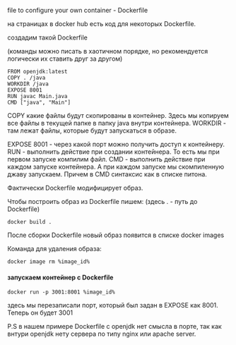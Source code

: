 file to configure your own container - Dockerfile

на страницах в docker hub есть код для некоторых Dockerfile.

создадим такой Dockerfile

(команды можно писать в хаотичном порядке, но рекомендуется логически их ставить друг за другом)
```
FROM openjdk:latest
COPY . /java
WORKDIR /java
EXPOSE 8001
RUN javac Main.java
CMD ["java", "Main"]
```

COPY какие файлы будут скопированы в контейнер. Здесь мы копируем все файлы в текущей папке в папку java внутри контейнера. 
WORKDIR - там лежат файлы, которые будут запускаться в образе.

EXPOSE 8001 - через какой порт можно получить доступ к контейнеру. 
RUN - выполнить действие при создании контейнера. То есть мы при первом запуске компилим файл.
CMD - выполнить действие при каждом запуске контейнера. А при каждом запуске мы скомпиленную джаву запускаем. Причем в CMD синтаксис как в списке питона.

Фактически Dockerfile модифицирует образ.

Чтобы построить образ из Dockerfile пишем: (здесь . - путь до Dockerfile)
```
docker build .
```
После сборки Dockerfile новый образ появится в списке docker images

Команда для удаления образа:
```
docker image rm %image_id%
```

#### запускаем контейнер с Dockerfile
```
docker run -p 3001:8001 %image_id%
```
здесь мы перезаписали порт, который был задан в EXPOSE как 8001. Теперь он будет 3001

P.S в нашем примере Dockerfile с openjdk нет смысла в порте, так как внтури openjdk нету сервера по типу nginx или apache server.